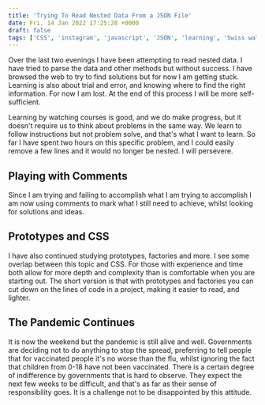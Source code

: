 ```yaml
---
title: 'Trying To Read Nested Data From a JSON File'
date: Fri, 14 Jan 2022 17:25:28 +0000
draft: false
tags: ['CSS', 'instagram', 'javascript', 'JSON', 'learning', 'Swiss walks']
---
```


Over the last two evenings I have been attempting to read nested data. I have tried to parse the data and other methods but without success. I have browsed the web to try to find solutions but for now I am getting stuck. Learning is also about trial and error, and knowing where to find the right information. For now I am lost. At the end of this process I will be more self-sufficient.

Learning by watching courses is good, and we do make progress, but it doesn't require us to think about problems in the same way. We learn to follow instructions but not problem solve, and that's what I want to learn. So far I have spent two hours on this specific problem, and I could easily remove a few lines and it would no longer be nested. I will persevere.

Playing with Comments
---------------------

Since I am trying and failing to accomplish what I am trying to accomplish I am now using comments to mark what I still need to achieve, whilst looking for solutions and ideas.

Prototypes and CSS
------------------

I have also continued studying prototypes, factories and more. I see some overlap between this topic and CSS. For those with experience and time both allow for more depth and complexity than is comfortable when you are starting out. The short version is that with prototypes and factories you can cut down on the lines of code in a project, making it easier to read, and lighter.

The Pandemic Continues
----------------------

It is now the weekend but the pandemic is still alive and well. Governments are deciding not to do anything to stop the spread, preferring to tell people that for vaccinated people it's no worse than the flu, whilst ignoring the fact that children from 0-18 have not been vaccinated. There is a certain degree of indifference by governments that is hard to observe. They expect the next few weeks to be difficult, and that's as far as their sense of responsibility goes. It is a challenge not to be disappointed by this attitude.